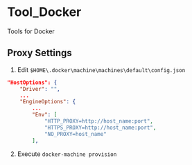 # Tool_Docker
Tools for Docker

## Proxy Settings

1. Edit `$HOME\.docker\machine\machines\default\config.json`

```json
"HostOptions": {
	"Driver": "",
	...
	"EngineOptions": {
		...
		"Env": [
			"HTTP_PROXY=http://host_name:port",
			"HTTPS_PROXY=http://host_name:port",
			"NO_PROXY=host_name"
		],
```

2. Execute `docker-machine provision`
